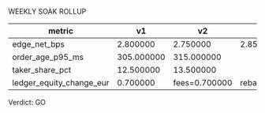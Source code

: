 WEEKLY SOAK ROLLUP

| metric | v1 | v2 | v3 |
|--------|----|----|----|
| edge_net_bps | 2.800000 | 2.750000 | 2.850000 |
| order_age_p95_ms | 305.000000 | 315.000000 |  |
| taker_share_pct | 12.500000 | 13.500000 |  |
| ledger_equity_change_eur | 0.700000 | fees=0.700000 | rebates=-0.350000 |

Verdict: GO


